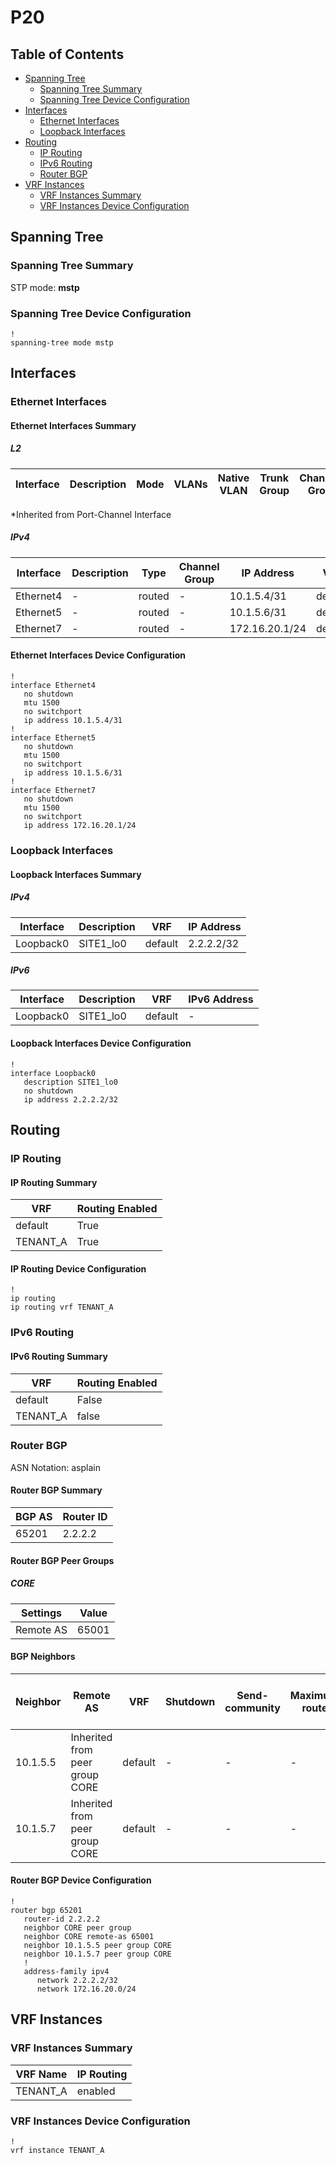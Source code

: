 # P20

## Table of Contents

- [Spanning Tree](#spanning-tree)
  - [Spanning Tree Summary](#spanning-tree-summary)
  - [Spanning Tree Device Configuration](#spanning-tree-device-configuration)
- [Interfaces](#interfaces)
  - [Ethernet Interfaces](#ethernet-interfaces)
  - [Loopback Interfaces](#loopback-interfaces)
- [Routing](#routing)
  - [IP Routing](#ip-routing)
  - [IPv6 Routing](#ipv6-routing)
  - [Router BGP](#router-bgp)
- [VRF Instances](#vrf-instances)
  - [VRF Instances Summary](#vrf-instances-summary)
  - [VRF Instances Device Configuration](#vrf-instances-device-configuration)

## Spanning Tree

### Spanning Tree Summary

STP mode: **mstp**

### Spanning Tree Device Configuration

```eos
!
spanning-tree mode mstp
```

## Interfaces

### Ethernet Interfaces

#### Ethernet Interfaces Summary

##### L2

| Interface | Description | Mode | VLANs | Native VLAN | Trunk Group | Channel-Group |
| --------- | ----------- | ---- | ----- | ----------- | ----------- | ------------- |

*Inherited from Port-Channel Interface

##### IPv4

| Interface | Description | Type | Channel Group | IP Address | VRF |  MTU | Shutdown | ACL In | ACL Out |
| --------- | ----------- | -----| ------------- | ---------- | ----| ---- | -------- | ------ | ------- |
| Ethernet4 | - | routed | - | 10.1.5.4/31 | default | 1500 | False | - | - |
| Ethernet5 | - | routed | - | 10.1.5.6/31 | default | 1500 | False | - | - |
| Ethernet7 | - | routed | - | 172.16.20.1/24 | default | 1500 | False | - | - |

#### Ethernet Interfaces Device Configuration

```eos
!
interface Ethernet4
   no shutdown
   mtu 1500
   no switchport
   ip address 10.1.5.4/31
!
interface Ethernet5
   no shutdown
   mtu 1500
   no switchport
   ip address 10.1.5.6/31
!
interface Ethernet7
   no shutdown
   mtu 1500
   no switchport
   ip address 172.16.20.1/24
```

### Loopback Interfaces

#### Loopback Interfaces Summary

##### IPv4

| Interface | Description | VRF | IP Address |
| --------- | ----------- | --- | ---------- |
| Loopback0 | SITE1_lo0 | default | 2.2.2.2/32 |

##### IPv6

| Interface | Description | VRF | IPv6 Address |
| --------- | ----------- | --- | ------------ |
| Loopback0 | SITE1_lo0 | default | - |

#### Loopback Interfaces Device Configuration

```eos
!
interface Loopback0
   description SITE1_lo0
   no shutdown
   ip address 2.2.2.2/32
```

## Routing

### IP Routing

#### IP Routing Summary

| VRF | Routing Enabled |
| --- | --------------- |
| default | True |
| TENANT_A | True |

#### IP Routing Device Configuration

```eos
!
ip routing
ip routing vrf TENANT_A
```

### IPv6 Routing

#### IPv6 Routing Summary

| VRF | Routing Enabled |
| --- | --------------- |
| default | False |
| TENANT_A | false |

### Router BGP

ASN Notation: asplain

#### Router BGP Summary

| BGP AS | Router ID |
| ------ | --------- |
| 65201 | 2.2.2.2 |

#### Router BGP Peer Groups

##### CORE

| Settings | Value |
| -------- | ----- |
| Remote AS | 65001 |

#### BGP Neighbors

| Neighbor | Remote AS | VRF | Shutdown | Send-community | Maximum-routes | Allowas-in | BFD | RIB Pre-Policy Retain | Route-Reflector Client | Passive | TTL Max Hops |
| -------- | --------- | --- | -------- | -------------- | -------------- | ---------- | --- | --------------------- | ---------------------- | ------- | ------------ |
| 10.1.5.5 | Inherited from peer group CORE | default | - | - | - | - | - | - | - | - | - |
| 10.1.5.7 | Inherited from peer group CORE | default | - | - | - | - | - | - | - | - | - |

#### Router BGP Device Configuration

```eos
!
router bgp 65201
   router-id 2.2.2.2
   neighbor CORE peer group
   neighbor CORE remote-as 65001
   neighbor 10.1.5.5 peer group CORE
   neighbor 10.1.5.7 peer group CORE
   !
   address-family ipv4
      network 2.2.2.2/32
      network 172.16.20.0/24
```

## VRF Instances

### VRF Instances Summary

| VRF Name | IP Routing |
| -------- | ---------- |
| TENANT_A | enabled |

### VRF Instances Device Configuration

```eos
!
vrf instance TENANT_A
```
